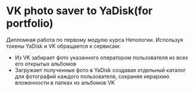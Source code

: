 # VK photo saver to YaDisk(for portfolio)

Дипломная работа по первому модулю курса Нетологии. Используя токены YaDisk и VK обращается к сервисам: 
* Из VK забирает фото указанного оператором пользователя из всех его открытых альбомов
* Загружает полученные фото в YaDisk создавая отдельный каталог для фотографий каждого пользователя, сохраняя иерархию вложенности в папках из альбомов VK
